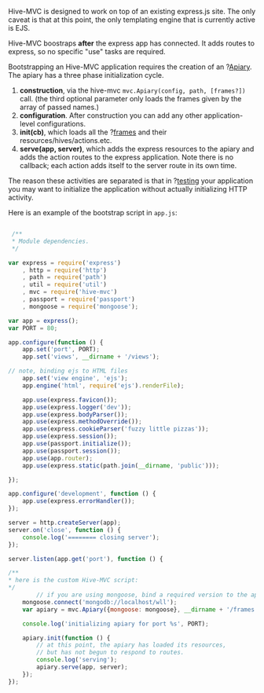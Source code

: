 Hive-MVC is designed to work on top of an existing express.js site. The only caveat is that at this point, the only templating engine that is currently active is EJS. 

Hive-MVC boostraps __after__ the express app has connected. It adds routes to express, so no specific "use" tasks are required. 

Bootstrapping an Hive-MVC application requires the creation of an ?[Apiary](apiary). The apiary has a three phase initialization cycle. 

1. **construction**, via the hive-mvc `mvc.Apiary(config, path, [frames?])` call. (the third optional parameter only loads the frames given by the array of passed names.)
2. **configuration**. After construction you can add any other application-level configurations.
2. **init(cb)**, which loads all the ?[frames](hives_and_frames) and their resources/hives/actions.etc. 
3. **serve(app, server)**, which adds the express resources to the apiary and adds the action routes to the express application. Note there is no callback; each action adds itself to the server route in its own time.

The reason these activities are separated is that in ?[testing](testing_actions) your application you may want to initialize the application without actually initializing HTTP activity. 

Here is an example of the bootstrap script in `app.js`: 

``` javascript

 /**
 * Module dependencies.
 */

var express = require('express')
	, http = require('http')
	, path = require('path')
	, util = require('util')
	, mvc = require('hive-mvc')
	, passport = require('passport')
	, mongoose = require('mongoose');

var app = express();
var PORT = 80;

app.configure(function () {
	app.set('port', PORT);
	app.set('views', __dirname + '/views');

// note, binding ejs to HTML files
	app.set('view engine', 'ejs');
	app.engine('html', require('ejs').renderFile);

	app.use(express.favicon());
	app.use(express.logger('dev'));
	app.use(express.bodyParser());
	app.use(express.methodOverride());
	app.use(express.cookieParser('fuzzy little pizzas'));
	app.use(express.session());
	app.use(passport.initialize());
	app.use(passport.session());
	app.use(app.router);
	app.use(express.static(path.join(__dirname, 'public')));

});

app.configure('development', function () {
	app.use(express.errorHandler());
});

server = http.createServer(app);
server.on('close', function () {
	console.log('======== closing server');
});

server.listen(app.get('port'), function () {

/**
* here is the custom Hive-MVC script:
*/
        // if you are using mongoose, bind a required version to the apiary's configurations. 
	mongoose.connect('mongodb://localhost/wll');
	var apiary = mvc.Apiary({mongoose: mongoose}, __dirname + '/frames');

	console.log('initializing apiary for port %s', PORT);

	apiary.init(function () {
        // at this point, the apiary has loaded its resources, 
        // but has not begun to respond to routes. 
		console.log('serving');
		apiary.serve(app, server);
	});
});


```